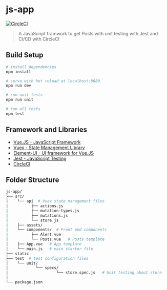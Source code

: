 # js-app
[![CircleCI](https://circleci.com/gh/ashishtam/jsApp.svg?style=svg)](https://circleci.com/gh/ashishtam/jsApp)
> A JavaScript framwork to get Posts with unit testing with Jest and CI/CD with CircleCI 

## Build Setup

``` bash
# install dependencies
npm install

# serve with hot reload at localhost:8080
npm run dev

# run unit tests
npm run unit

# run all tests
npm test
```

## Framework and Libraries

- [Vue.JS - JavaScript Framework](https://vuejs.org/)
- [Vuex - State Management Library](https://vuex.vuejs.org/en/intro.html)
- [Element-UI - UI framework for Vue.JS](http://element.eleme.io/#/en-US)
- [Jest - JavaScript Testing](https://facebook.github.io/jest/)
- [CircleCI](https://circleci.com/)

## Folder Structure

```bash
js-app/
├── src/
|    └── api  # Vuex state management files
|          ├── actions.js 
|          ├── mutation-types.js 
|          ├── mutations.js 
|          └── store.js 
|    ├── assets/
|    └── components/  # Front end components
|          ├── Alert.vue
|          └── Posts.vue   # Posts template
|    ├── App.vue   # App template
|    └── main.js   # main starter file
├── static
├── test  # test configuration files
|    └── unit/
|            └── specs/
|                     └── store.spec.js   # Unit testing about store
|
└── package.json
```

